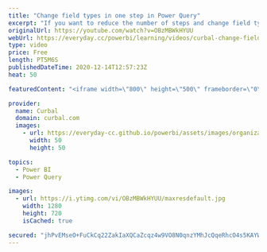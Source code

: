 ```yaml
---
title: "Change field types in one step in Power Query"
excerpt: "If you want to reduce the number of steps and change field type in one, you will notice that the user interface will always separate them when specifying the regional settings.  In today's video , I will show you how you can modify the power query code to change field types in one step, but also show"
originalUrl: https://youtube.com/watch?v=OBzMBWkHYUU
webUrl: https://everyday.cc/powerbi/learning/videos/curbal-change-field-types-in-one-step-in-power-query/
type: video
price: Free
length: PT5M6S
publishedDateTime: 2020-12-14T12:57:23Z
heat: 50

featuredContent: "<iframe width=\"800\" height=\"500\" frameborder=\"0\" src=\"https://www.youtube.com/embed/OBzMBWkHYUU\" allow=\"accelerometer; autoplay; encrypted-media; gyroscope; picture-in-picture\" allowfullscreen></iframe>"

provider:
  name: Curbal
  domain: curbal.com
  images:
    - url: https://everyday-cc.github.io/powerbi/assets/images/organizations/curbal.com-50x50.jpg
      width: 50
      height: 50

topics:
  - Power BI
  - Power Query

images:
  - url: https://i.ytimg.com/vi/OBzMBWkHYUU/maxresdefault.jpg
    width: 1280
    height: 720
    isCached: true

secured: "jhPvEMseO+FuCkCq22ZakIaXQCaZcqz4w9VO8N0qnzYMhJcQqeRhcO4s5KAYWbxDHlArj96iVz/4UGeXiSpvvINgjCmHkjFdpv8NTBM6thA4a4jDWl1c58HUiXjV7SXz0j2Gy/t7zYoP2+cVaK/N9zKWtJDxu7633pPqh6e3kZOWHoO1n+TxpWP8FcV4OT1IsHS+qpGpe2yw6MkAhBE1aoP9Ury9HbmH/+B8FxhrclpGMyBIFTXJFLlqAmmNFyBKKcULnngMugJi+C+GSisui+aoNeRnU43unUpXUuVDYa/Rlf31WLpAjvlEyjkHryTUJVfZEed0AljrtYtDaKpzUX01VrWahaebNPFkjBNFspXFM3ZvqroeeIWdmCPZAPVDDYctDfCScmPHU0/+Mg779PebMKvOUb4f9TP4Mhz/x7Y=;4yhrUpbH80zakJNkGnq1bg=="
---
```


